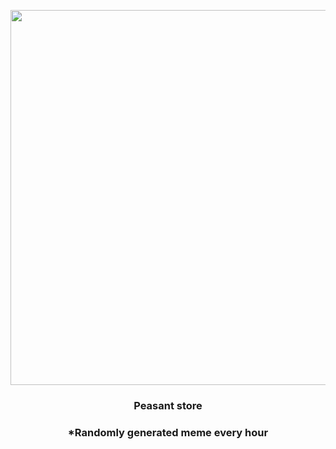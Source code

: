 <p align="center">
        <img src="https://i.redd.it/oo49ee46ckw81.jpg" width="600" height="600">
        </p>
        <h3 align="center">Peasant store</h3>
        <h3 align="center">*Randomly generated meme every hour</h3>
    